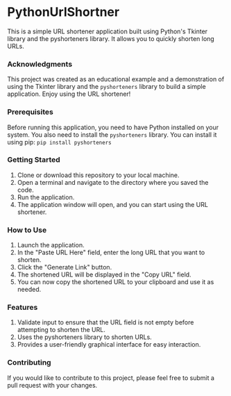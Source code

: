 # PythonUrlShortner
This is a simple URL shortener application built using Python's Tkinter library and the pyshorteners library. It allows you to quickly shorten long URLs.

### Acknowledgments
This project was created as an educational example and a demonstration of using the Tkinter library and the `pyshorteners` library to build a simple application.
Enjoy using the URL shortener!

### Prerequisites
Before running this application, you need to have Python installed on your system. You also need to install the `pyshorteners` library. You can install it using pip: `pip install pyshorteners`

### Getting Started
1. Clone or download this repository to your local machine.
2. Open a terminal and navigate to the directory where you saved the code.
3. Run the application.
4. The application window will open, and you can start using the URL shortener.

### How to Use
1. Launch the application.
2. In the "Paste URL Here" field, enter the long URL that you want to shorten.
3. Click the "Generate Link" button.
4. The shortened URL will be displayed in the "Copy URL" field.
5. You can now copy the shortened URL to your clipboard and use it as needed.

### Features
1. Validate input to ensure that the URL field is not empty before attempting to shorten the URL.
2. Uses the pyshorteners library to shorten URLs.
3. Provides a user-friendly graphical interface for easy interaction.

### Contributing
If you would like to contribute to this project, please feel free to submit a pull request with your changes.
